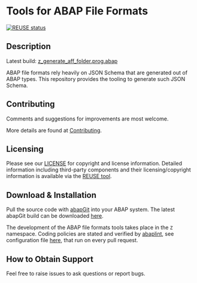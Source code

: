 # Tools for ABAP File Formats
[![REUSE status](https://api.reuse.software/badge/github.com/SAP/abap-file-formats-tools)](https://api.reuse.software/info/github.com/SAP/abap-file-formats-tools)

## Description
Latest build: [z_generate_aff_folder.prog.abap](https://raw.githubusercontent.com/albertmink/aff-tools-build/main/build/z_generate_aff_folder.prog.abap)

ABAP file formats rely heavily on JSON Schema that are generated out of ABAP types.
This repository provides the tooling to generate such JSON Schema.

## Contributing
Comments and suggestions for improvements are most welcome.

More details are found at [Contributing](./CONTRIBUTING.md).

## Licensing
Please see our [LICENSE](LICENSE) for copyright and license information.
Detailed information including third-party components and their licensing/copyright information is available via the [REUSE tool](https://api.reuse.software/info/github.com/SAP/abap-file-formats-tools).

## Download & Installation
Pull the source code with [abapGit](https://github.com/abapGit/abapGit/) into your ABAP system.
The latest abapGit build can be downloaded [here](https://raw.githubusercontent.com/abapGit/build/main/zabapgit.abap).

The development of the ABAP file formats tools takes place in the `Z` namespace.
Coding policies are stated and verified by [abaplint](https://github.com/marketplace/abaplint), see configuration file [here](abaplint.jsonc), that run on every pull request.

## How to Obtain Support
Feel free to raise issues to ask questions or report bugs.


